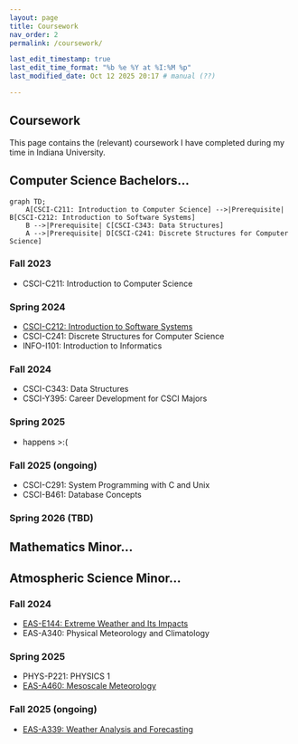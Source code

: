 ```yaml
---
layout: page
title: Coursework 
nav_order: 2
permalink: /coursework/

last_edit_timestamp: true
last_edit_time_format: "%b %e %Y at %I:%M %p"
last_modified_date: Oct 12 2025 20:17 # manual (??)  

---
```


## Coursework 

This page contains the (relevant) coursework I have completed during my time in Indiana University. 

## Computer Science Bachelors... 

```mermaid
graph TD;
    A[CSCI-C211: Introduction to Computer Science] -->|Prerequisite| B[CSCI-C212: Introduction to Software Systems]
    B -->|Prerequisite| C[CSCI-C343: Data Structures]
    A -->|Prerequisite| D[CSCI-C241: Discrete Structures for Computer Science]
```

### Fall 2023

- CSCI-C211: Introduction to Computer Science 

### Spring 2024 

- [CSCI-C212: Introduction to Software Systems 
](https://joshuacrotts.us/teaching/c212-s24.html)
- CSCI-C241: Discrete Structures for Computer Science
- INFO-I101: Introduction to Informatics 

### Fall 2024

- CSCI-C343: Data Structures 
- CSCI-Y395: Career Development for CSCI Majors 

### Spring 2025 

- happens >:( 

### Fall 2025 (ongoing)

- CSCI-C291: System Programming with C and Unix 
- CSCI-B461: Database Concepts 

### Spring 2026 (TBD)

## Mathematics Minor... 

## Atmospheric Science Minor... 

### Fall 2024 

- [EAS-E144: Extreme Weather and Its Impacts
](https://iuearth.com/e144/) 
- EAS-A340: Physical Meteorology and Climatology 

### Spring 2025 

- PHYS-P221: PHYSICS 1 
- [EAS-A460: Mesoscale Meteorology
](https://iuearth.com/a460/) 

### Fall 2025 (ongoing)

 - [EAS-A339: Weather Analysis and Forecasting
](https://iuearth.com/a339/) 


